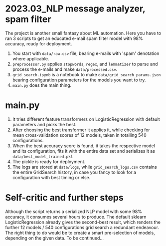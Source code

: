 # 2023.03_NLP message analyzer, spam filter

The project is another small fantasy about ML automation. 
Here you have to ran 3 scripts to get an educated e-mail spam filter model with 98% accuracy, ready for deployment. 

1. You start with `data/raw.csv` file, bearing e-mails with 'spam' denotation where applicable.
2. `preprocessor.py` applies `stopwords`, `regex`, and `lemmatizer` to parse and process the e-mails and make `data/processed.csv`. 
3. `grid_search.ipynb` is a notebook to make `data/grid_search_params.json` bearing configuration parameters for the models you want to try.
4. `main.py` does the main thing.

# main.py
1. It tries different feature transformers on LogisticRegression with default parameters and picks the best.
2. After choosing the best transformer it applies it, while checking for mean cross-validation scores of 12 models, taken in totalling 540 configurations.
3. When the best accuracy score is found, it takes the respective model and its configuration, fits it with the entire data set and serializes it as `data/best_model_trained.pkl`
4. The pickle is ready for deployment.
5. The logs are stored at `data/logs`, while `grid_search_logs.csv` contains the entire GridSearch history, in case you fancy to look for a configuration with best timing or else.

# Self-critic and further steps

Although the script returns a serialized NLP model with some 98% accuracy, it consumes several hours to produce.
The default sklearn LogisticRegression already gives the second-best result, which renders the further 12 models / 540 configurations grid search a redundant endeavour.
The right thing to do would be to create a smart pre-selection of models, depending on the given data.
To be continued...